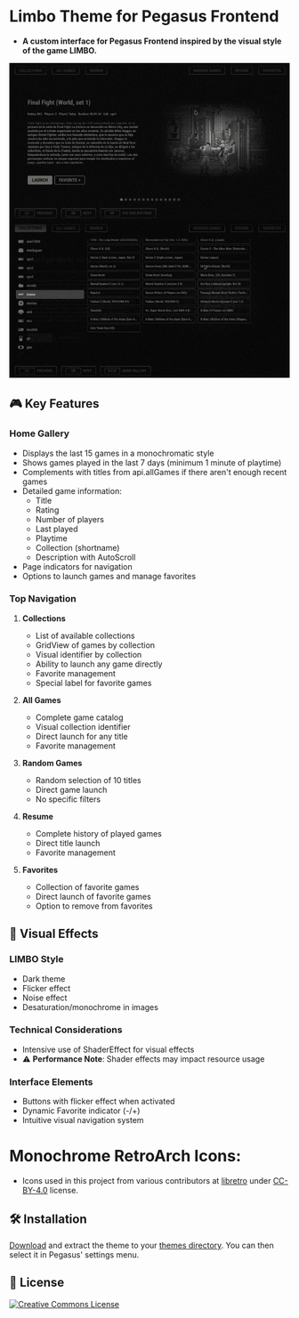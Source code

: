 # Limbo Theme for Pegasus Frontend

- **A custom interface for Pegasus Frontend inspired by the visual style of the game LIMBO.**

![screen](https://github.com/ZagonAb/Limbo-Theme/blob/a889d053d8a03c2276dd370669cb71e242004957/.meta/screnshots/screen.png)

## 🎮 Key Features

### Home Gallery
- Displays the last 15 games in a monochromatic style
- Shows games played in the last 7 days (minimum 1 minute of playtime)
- Complements with titles from api.allGames if there aren't enough recent games
- Detailed game information:
  - Title
  - Rating
  - Number of players
  - Last played
  - Playtime
  - Collection (shortname)
  - Description with AutoScroll
- Page indicators for navigation
- Options to launch games and manage favorites

### Top Navigation

1. **Collections**
   - List of available collections
   - GridView of games by collection
   - Visual identifier by collection
   - Ability to launch any game directly
   - Favorite management
   - Special label for favorite games

2. **All Games**
   - Complete game catalog
   - Visual collection identifier
   - Direct launch for any title
   - Favorite management

3. **Random Games**
   - Random selection of 10 titles
   - Direct game launch
   - No specific filters

4. **Resume**
   - Complete history of played games
   - Direct title launch
   - Favorite management

5. **Favorites**
   - Collection of favorite games
   - Direct launch of favorite games
   - Option to remove from favorites

## 🎨 Visual Effects

### LIMBO Style
- Dark theme
- Flicker effect
- Noise effect
- Desaturation/monochrome in images

### Technical Considerations
- Intensive use of ShaderEffect for visual effects
- ⚠️ **Performance Note**: Shader effects may impact resource usage

### Interface Elements
- Buttons with flicker effect when activated
- Dynamic Favorite indicator (-/+)
- Intuitive visual navigation system

# Monochrome RetroArch Icons:
- Icons used in this project from various contributors at [libretro](https://github.com/libretro/retroarch-assets/tree/master/xmb/monochrome/png) under [CC-BY-4.0](https://creativecommons.org/licenses/by/4.0/deed.en) license.

## 🛠️ Installation

[Download](https://github.com/ZagonAb/Limbo/archive/refs/heads/main.zip) and extract the theme to your [themes directory](http://pegasus-frontend.org/docs/user-guide/installing-themes). You can then select it in Pegasus' settings menu.

## 📜 License

<a rel="license" href="http://creativecommons.org/licenses/by-nc-sa/4.0/"><img alt="Creative Commons License" style="border-width:0" src="https://i.creativecommons.org/l/by-nc-sa/4.0/88x31.png" /></a><br /><a rel="license" href="http://creativecommons.org/licenses/by-nc-sa/4.0/"></a>
